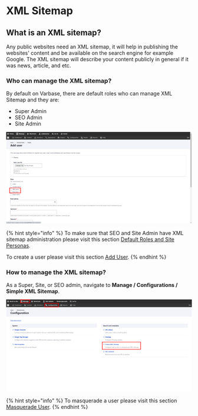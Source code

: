 # XML Sitemap

## What is an XML sitemap?

Any public websites need an XML sitemap, it will help in publishing the websites' content and be available on the search engine for example Google. The XML sitemap will describe your content publicly in general if it was news, article, and etc.

### Who can manage the XML sitemap?

By default on Varbase, there are default roles who can manage XML Sitemap and they are:

* Super Admin
* SEO Admin
* Site Admin

![](../../.gitbook/assets/image%20%281%29.png)

{% hint style="info" %}
To make sure that SEO and Site Admin have XML sitemap administration please visit this section [Default Roles and Site Personas](https://docs.varbase.vardot.com/user-guide/default-roles-and-site-persons/edit-roles-permissions).

To create a user please visit this section [Add User](https://docs.varbase.vardot.com/user-guide/user-management/add-user).
{% endhint %}

### How to manage the XML sitemap?

As a Super, Site, or SEO admin, navigate to **Manage / Configurations / Simple XML Sitemap**.

![](../../.gitbook/assets/image%20%283%29.png)

{% hint style="info" %}
To masquerade a user please visit this section [Masquerade User](https://docs.varbase.vardot.com/user-guide/user-management/masquerade-user).
{% endhint %}



